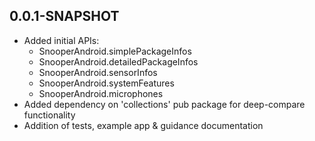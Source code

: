 ## 0.0.1-SNAPSHOT

* Added initial APIs:
    * SnooperAndroid.simplePackageInfos
    * SnooperAndroid.detailedPackageInfos
    * SnooperAndroid.sensorInfos
    * SnooperAndroid.systemFeatures
    * SnooperAndroid.microphones
* Added dependency on 'collections' pub package for deep-compare functionality
* Addition of tests, example app & guidance documentation
